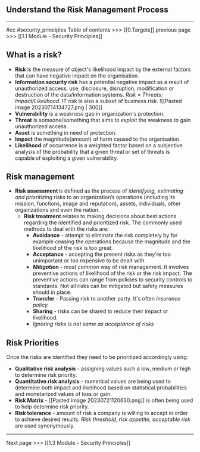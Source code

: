 ## Understand the Risk Management Process
---
#cc #security_principles
Table of contents >>> [[0.Targets]]
previous page >>> [[1.1 Module - Security Principles]]

## What is a risk?
- **Risk** is the measure of object's likelihood impact by the external factors that can have negative impact on the organisation.
-  **Information security risk** has a potential negative impact as a result of unauthorized access, use, disclosure, disruption, modification or destruction of the data/information systems. *Risk = Threats: Impact/Likelihood*. IT risk is also a subset of business risk.
![[Pasted image 20230714134727.png | 300]]
- **Vulnerability** is a weakness gap in organization's protection. 
- **Threat** is someone/something that aims to *exploit* the weakness to gain unauthorized access.
- **Asset** is something in need of protection.
- **Impact** the magnitude(amount) of harm caused to the organisation.
- **Likelihood** of occurrence is a weighted factor based on a subjective analysis of the probability that a given threat or set of threats is capable of exploiting a given vulnerability.

## Risk management
- **Risk assessment** is defined as the process of *identifying, estimating and prioritizing* risks to an organization’s operations (including its mission, functions, image and reputation), assets, individuals, other organizations and even the nation. 
	- **Risk treatment** relates to making decisions about best actions regarding the identified and prioritized risk. The commonly used methods to deal with the risks are:
		- **Avoidance** - attempt to eliminate the risk completely by for example ceasing the operations because the magnitude and the likelihood of the risk is too great.
		- **Acceptance** - accepting the present risks as they're too unimportant or too expensive to be dealt with.
		- ***Mitigation*** - *most common* way of risk management. It involves preventive actions of likelihood of the risk or the risk impact. The preventive actions can range from policies to security controls to standards. Not all risks can be mitigated but safety measures should in place.
		- **Transfer** - Passing risk to another party. It's often *insurance policy.*
		- **Sharing** - risks can be shared to reduce their impact or likelihood.
		- *Ignoring risks is not same as acceptance of risks*

## Risk Priorities
Once the risks are identified they need to be prioritized accordingly using:
- **Qualitative risk analysis** - assigning values such a low, medium or high to determine risk priority.
- **Quantitative risk analysis** - numerical values are being used to determine both impact and likelihood based on statistical probabilities and monetarized values of loss or gain.
- **Risk Matrix** -  [[Pasted image 20230721120630.png]] is often being used to help determine risk priority.
- **Risk tolerance** - amount of risk a company is willing to accept in order to achieve desired results. *Risk threshold,  risk appetite, acceptable risk* are used synonymously.

----

Next page >>> [[1.3 Module - Security Principles]]


